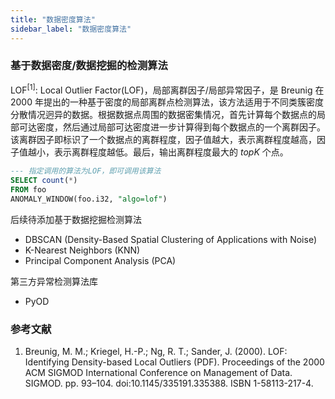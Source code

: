 ```yaml
---
title: "数据密度算法"
sidebar_label: "数据密度算法"
---
```


### 基于数据密度/数据挖掘的检测算法

LOF<sup>[1]</sup>: Local Outlier Factor(LOF)，局部离群因子/局部异常因子，是 Breunig 在 2000 年提出的一种基于密度的局部离群点检测算法，该方法适用于不同类簇密度分散情况迥异的数据。根据数据点周围的数据密集情况，首先计算每个数据点的局部可达密度，然后通过局部可达密度进一步计算得到每个数据点的一个离群因子。该离群因子即标识了一个数据点的离群程度，因子值越大，表示离群程度越高，因子值越小，表示离群程度越低。最后，输出离群程度最大的 $topK$ 个点。

```SQL
--- 指定调用的算法为LOF，即可调用该算法
SELECT count(*)
FROM foo
ANOMALY_WINDOW(foo.i32, "algo=lof")
```

后续待添加基于数据挖掘检测算法

- DBSCAN (Density-Based Spatial Clustering of Applications with Noise)
- K-Nearest Neighbors (KNN)
- Principal Component Analysis (PCA)

第三方异常检测算法库

- PyOD

### 参考文献

1. Breunig, M. M.; Kriegel, H.-P.; Ng, R. T.; Sander, J. (2000). LOF: Identifying Density-based Local Outliers (PDF). Proceedings of the 2000 ACM SIGMOD International Conference on Management of Data. SIGMOD. pp. 93–104. doi:10.1145/335191.335388. ISBN 1-58113-217-4.
